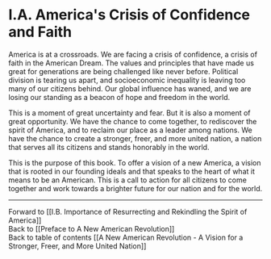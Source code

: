 # I.A. America's Crisis of Confidence and Faith

America is at a crossroads. We are facing a crisis of confidence, a crisis of faith in the American Dream. The values and principles that have made us great for generations are being challenged like never before. Political division is tearing us apart, and socioeconomic inequality is leaving too many of our citizens behind. Our global influence has waned, and we are losing our standing as a beacon of hope and freedom in the world.

This is a moment of great uncertainty and fear. But it is also a moment of great opportunity. We have the chance to come together, to rediscover the spirit of America, and to reclaim our place as a leader among nations. We have the chance to create a stronger, freer, and more united nation, a nation that serves all its citizens and stands honorably in the world.

This is the purpose of this book. To offer a vision of a new America, a vision that is rooted in our founding ideals and that speaks to the heart of what it means to be an American. This is a call to action for all citizens to come together and work towards a brighter future for our nation and for the world.

___

Forward to [[I.B. Importance of Resurrecting and Rekindling the Spirit of America]]  
Back to [[Preface to A New American Revolution]]  
Back to table of contents [[A New American Revolution - A Vision for a Stronger, Freer, and More United Nation]]  
